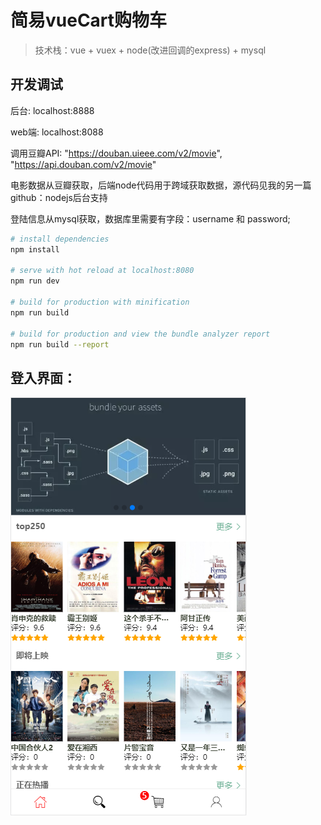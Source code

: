 # 简易vueCart购物车

> 技术栈：vue + vuex + node(改进回调的express) + mysql

## 开发调试

后台: localhost:8888

web端: localhost:8088

调用豆瓣API: 	"https://douban.uieee.com/v2/movie", "https://api.douban.com/v2/movie"

电影数据从豆瓣获取，后端node代码用于跨域获取数据，源代码见我的另一篇github：nodejs后台支持

登陆信息从mysql获取，数据库里需要有字段：username 和 password;

``` bash
# install dependencies
npm install

# serve with hot reload at localhost:8080
npm run dev

# build for production with minification
npm run build

# build for production and view the bundle analyzer report
npm run build --report
```

## 登入界面：
 ![image](https://github.com/duheng1992/movieAppCart/blob/master/index.jpg)
